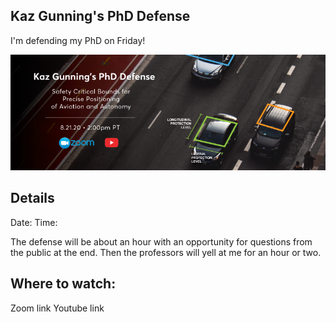 ## Kaz Gunning's PhD Defense

I'm defending my PhD on Friday!

![Image](\KGunning_800x294.png)

## Details
Date:
Time: 

The defense will be about an hour with an opportunity for questions from the public at the end.  Then the professors will yell at me for an hour or two. 

## Where to watch:
Zoom link
Youtube link
